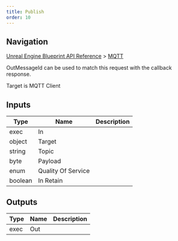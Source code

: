 ```yaml
---
title: Publish
order: 10
---
```

## Navigation

[Unreal Engine Blueprint API Reference](https://dev.epicgames.com/documentation/en-us/unreal-engine/BlueprintAPI) > [MQTT](https://dev.epicgames.com/documentation/en-us/unreal-engine/BlueprintAPI/MQTT)

OutMessageId can be used to match this request with the callback response.

Target is MQTT Client

## Inputs

| Type | Name | Description |
| --- | --- | --- |
| exec | In |  |
| object | Target |  |
| string | Topic |  |
| byte | Payload |  |
| enum | Quality Of Service |  |
| boolean | In Retain |  |

## Outputs

| Type | Name | Description |
| --- | --- | --- |
| exec | Out |  |
